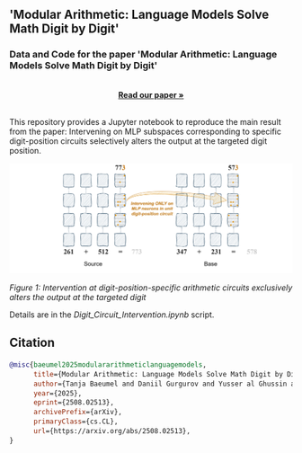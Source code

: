 ## 'Modular Arithmetic: Language Models Solve Math Digit by Digit'
### Data and Code for the paper 'Modular Arithmetic: Language Models Solve Math Digit by Digit'

<br />
<div align="center">
  <a href="https://arxiv.org/abs/2508.02513"><strong>Read our paper »</strong></a>
</div>     
<br />

This repository provides a Jupyter notebook to reproduce the main result from the paper: Intervening on MLP subspaces corresponding to specific digit-position circuits selectively alters the output at the targeted digit position.

![Intervention](DigitWiseCircuit.png)

*Figure 1: Intervention at digit-position-specific arithmetic circuits exclusively alters the output at the targeted digit*



Details are in the *Digit_Circuit_Intervention.ipynb* script. 


## Citation
```bibtex
@misc{baeumel2025modulararithmeticlanguagemodels,
      title={Modular Arithmetic: Language Models Solve Math Digit by Digit}, 
      author={Tanja Baeumel and Daniil Gurgurov and Yusser al Ghussin and Josef van Genabith and Simon Ostermann},
      year={2025},
      eprint={2508.02513},
      archivePrefix={arXiv},
      primaryClass={cs.CL},
      url={https://arxiv.org/abs/2508.02513}, 
}
```
